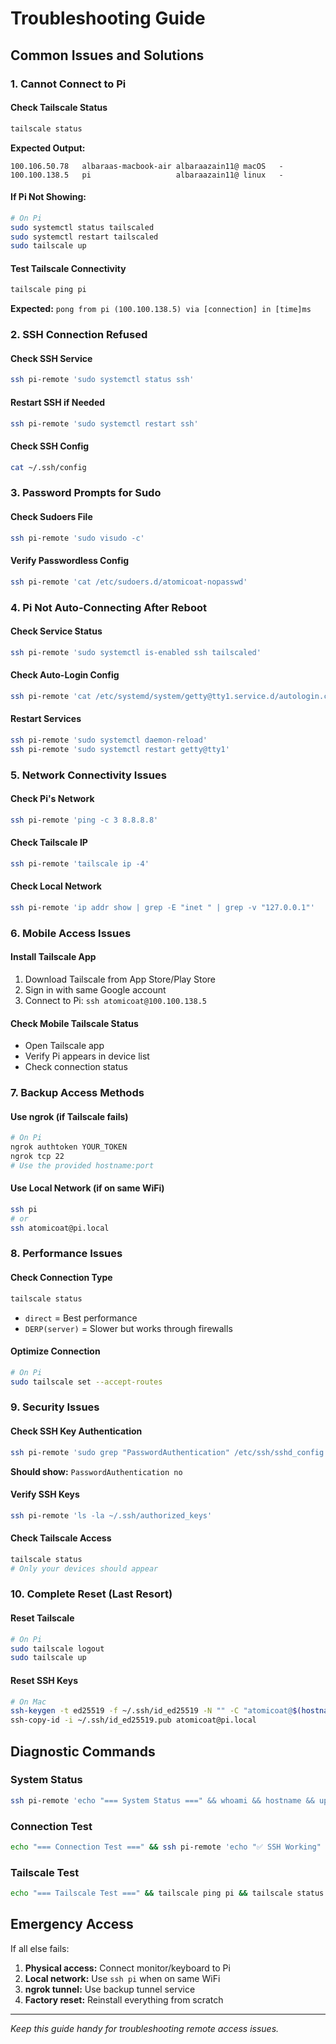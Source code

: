 # Troubleshooting Guide

## Common Issues and Solutions

### 1. Cannot Connect to Pi

#### Check Tailscale Status
```bash
tailscale status
```
**Expected Output:**
```
100.106.50.78   albaraas-macbook-air albaraazain11@ macOS   -
100.100.138.5   pi                   albaraazain11@ linux   -
```

#### If Pi Not Showing:
```bash
# On Pi
sudo systemctl status tailscaled
sudo systemctl restart tailscaled
sudo tailscale up
```

#### Test Tailscale Connectivity
```bash
tailscale ping pi
```
**Expected:** `pong from pi (100.100.138.5) via [connection] in [time]ms`

### 2. SSH Connection Refused

#### Check SSH Service
```bash
ssh pi-remote 'sudo systemctl status ssh'
```

#### Restart SSH if Needed
```bash
ssh pi-remote 'sudo systemctl restart ssh'
```

#### Check SSH Config
```bash
cat ~/.ssh/config
```

### 3. Password Prompts for Sudo

#### Check Sudoers File
```bash
ssh pi-remote 'sudo visudo -c'
```

#### Verify Passwordless Config
```bash
ssh pi-remote 'cat /etc/sudoers.d/atomicoat-nopasswd'
```

### 4. Pi Not Auto-Connecting After Reboot

#### Check Service Status
```bash
ssh pi-remote 'sudo systemctl is-enabled ssh tailscaled'
```

#### Check Auto-Login Config
```bash
ssh pi-remote 'cat /etc/systemd/system/getty@tty1.service.d/autologin.conf'
```

#### Restart Services
```bash
ssh pi-remote 'sudo systemctl daemon-reload'
ssh pi-remote 'sudo systemctl restart getty@tty1'
```

### 5. Network Connectivity Issues

#### Check Pi's Network
```bash
ssh pi-remote 'ping -c 3 8.8.8.8'
```

#### Check Tailscale IP
```bash
ssh pi-remote 'tailscale ip -4'
```

#### Check Local Network
```bash
ssh pi-remote 'ip addr show | grep -E "inet " | grep -v "127.0.0.1"'
```

### 6. Mobile Access Issues

#### Install Tailscale App
1. Download Tailscale from App Store/Play Store
2. Sign in with same Google account
3. Connect to Pi: `ssh atomicoat@100.100.138.5`

#### Check Mobile Tailscale Status
- Open Tailscale app
- Verify Pi appears in device list
- Check connection status

### 7. Backup Access Methods

#### Use ngrok (if Tailscale fails)
```bash
# On Pi
ngrok authtoken YOUR_TOKEN
ngrok tcp 22
# Use the provided hostname:port
```

#### Use Local Network (if on same WiFi)
```bash
ssh pi
# or
ssh atomicoat@pi.local
```

### 8. Performance Issues

#### Check Connection Type
```bash
tailscale status
```
- `direct` = Best performance
- `DERP(server)` = Slower but works through firewalls

#### Optimize Connection
```bash
# On Pi
sudo tailscale set --accept-routes
```

### 9. Security Issues

#### Check SSH Key Authentication
```bash
ssh pi-remote 'sudo grep "PasswordAuthentication" /etc/ssh/sshd_config'
```
**Should show:** `PasswordAuthentication no`

#### Verify SSH Keys
```bash
ssh pi-remote 'ls -la ~/.ssh/authorized_keys'
```

#### Check Tailscale Access
```bash
tailscale status
# Only your devices should appear
```

### 10. Complete Reset (Last Resort)

#### Reset Tailscale
```bash
# On Pi
sudo tailscale logout
sudo tailscale up
```

#### Reset SSH Keys
```bash
# On Mac
ssh-keygen -t ed25519 -f ~/.ssh/id_ed25519 -N "" -C "atomicoat@$(hostname)"
ssh-copy-id -i ~/.ssh/id_ed25519.pub atomicoat@pi.local
```

## Diagnostic Commands

### System Status
```bash
ssh pi-remote 'echo "=== System Status ===" && whoami && hostname && uptime && echo "=== Services ===" && sudo systemctl is-enabled ssh tailscaled && echo "=== Network ===" && tailscale ip -4'
```

### Connection Test
```bash
echo "=== Connection Test ===" && ssh pi-remote 'echo "✅ SSH Working" && sudo systemctl status ssh --no-pager | head -3'
```

### Tailscale Test
```bash
echo "=== Tailscale Test ===" && tailscale ping pi && tailscale status
```

## Emergency Access

If all else fails:
1. **Physical access:** Connect monitor/keyboard to Pi
2. **Local network:** Use `ssh pi` when on same WiFi
3. **ngrok tunnel:** Use backup tunnel service
4. **Factory reset:** Reinstall everything from scratch

---
*Keep this guide handy for troubleshooting remote access issues.*
